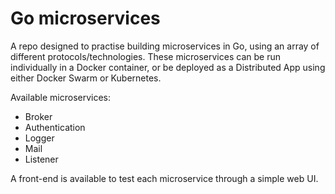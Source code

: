 # Go microservices

A repo designed to practise building microservices in Go, using an array of different protocols/technologies.
These microservices can be run individually in a Docker container, or be deployed as a Distributed App using either Docker Swarm or Kubernetes.

Available microservices:

- Broker
- Authentication
- Logger
- Mail
- Listener


A front-end is available to test each microservice through a simple web UI.
